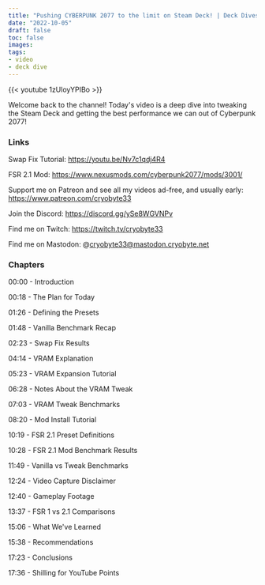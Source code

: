 ```yaml
---
title: "Pushing CYBERPUNK 2077 to the limit on Steam Deck! | Deck Dives"
date: "2022-10-05"
draft: false
toc: false
images:
tags:
- video
- deck dive
---
```


{{< youtube 1zUloyYPIBo >}}

Welcome back to the channel! Today's video is a deep dive into tweaking the Steam Deck and getting the best performance
we can out of Cyberpunk 2077!

### Links
Swap Fix Tutorial: https://youtu.be/Nv7c1qdj4R4

FSR 2.1 Mod: https://www.nexusmods.com/cyberpunk2077/mods/3001/

Support me on Patreon and see all my videos ad-free, and usually early: https://www.patreon.com/cryobyte33

Join the Discord: https://discord.gg/ySe8WGVNPv

Find me on Twitch: https://twitch.tv/cryobyte33

Find me on Mastodon: @cryobyte33@mastodon.cryobyte.net

### Chapters
00:00 - Introduction

00:18 - The Plan for Today

01:26 - Defining the Presets

01:48 - Vanilla Benchmark Recap

02:23 - Swap Fix Results

04:14 - VRAM Explanation

05:23 - VRAM Expansion Tutorial

06:28 - Notes About the VRAM Tweak

07:03 - VRAM Tweak Benchmarks

08:20 - Mod Install Tutorial

10:19 - FSR 2.1 Preset Definitions

10:28 - FSR 2.1 Mod Benchmark Results

11:49 - Vanilla vs Tweak Benchmarks

12:24 - Video Capture Disclaimer

12:40 - Gameplay Footage

13:37 - FSR 1 vs 2.1 Comparisons

15:06 - What We've Learned

15:38 - Recommendations

17:23 - Conclusions

17:36 - Shilling for YouTube Points